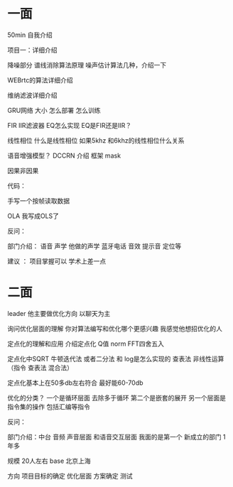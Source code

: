 # 一面

50min 
自我介绍

项目一：详细介绍

降噪部分 谱线消除算法原理 噪声估计算法几种，介绍一下

WEBrtc的算法详细介绍

维纳滤波详细介绍

GRU网络 大小 怎么部署 怎么训练

FIR IIR滤波器 EQ怎么实现 EQ是FIR还是IIR？

线性相位 什么是线性相位  如果5khz 和6khz的线性相位什么关系

语音增强模型？ DCCRN  介绍 框架 mask 

因果非因果

代码：

手写一个按帧读取数据

OLA 我写成OLS了 

反问：

部门介绍： 语音 声学 他做的声学 蓝牙电话 音效 提示音 定位等

建议 ： 项目掌握可以 学术上差一点  

# 二面

leader 他主要做优化方向   以聊天为主

询问优化层面的理解  你对算法编写和优化哪个更感兴趣 我感觉他想招优化的人

定点化的理解和应用 介绍定点化 Q值  norm  FFT四舍五入

定点化中SQRT  牛顿迭代法 或者二分法   和 log是怎么实现的  查表法 非线性运算 （指令 查表法  混合法）

定点化基本上在50多db左右符合  最好能60-70db

优化的分类？  一个是循环层面  去除多于循环 第二个是嵌套的展开 另一个层面是指令集的操作 包括汇编等指令 

反问：

部门介绍：中台  音频 声音层面 和语音交互层面 我面的是第一个  新成立的部门 1年多

规模 20人左右 base 北京上海

方向 项目目标的确定 优化层面 方案确定 测试 

